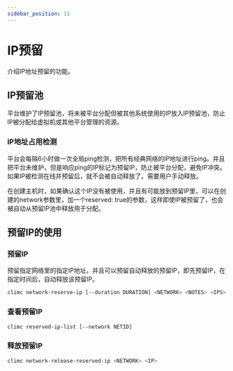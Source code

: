 ```yaml
---
sidebar_position: 11
---
```


# IP预留

介绍IP地址预留的功能。

## IP预留池

平台维护了IP预留池，将未被平台分配但被其他系统使用的IP放入IP预留池，防止IP被分配给虚拟机或其他平台管理的资源。

### IP地址占用检测

平台会每隔6小时做一次全局ping检测，把所有经典网络的IP地址进行ping。并且把平台未维护，但是响应ping的IP标记为预留IP，防止被平台分配，避免IP冲突。如果IP被检测在线并预留后，就不会被自动释放了。需要用户手动释放。

在创建主机时，如果确认这个IP没有被使用，并且有可能放到预留IP里，可以在创建的network参数里，加一个reserved: true的参数，这样即使IP被预留了，也会被自动从预留IP池中释放用于分配。

## 预留IP的使用

### 预留IP

预留指定网络里的指定IP地址，并且可以预留自动释放的预留IP，即先预留IP，在指定时间后，自动释放该预留IP。

```bash
climc network-reserve-ip [--duration DURATION] <NETWORK> <NOTES> <IPS> ...
```

### 查看预留IP

```bash
climc reserved-ip-list [--network NETID]
```

### 释放预留IP

```bash
climc network-release-reserved-ip <NETWORK> <IP>
```

